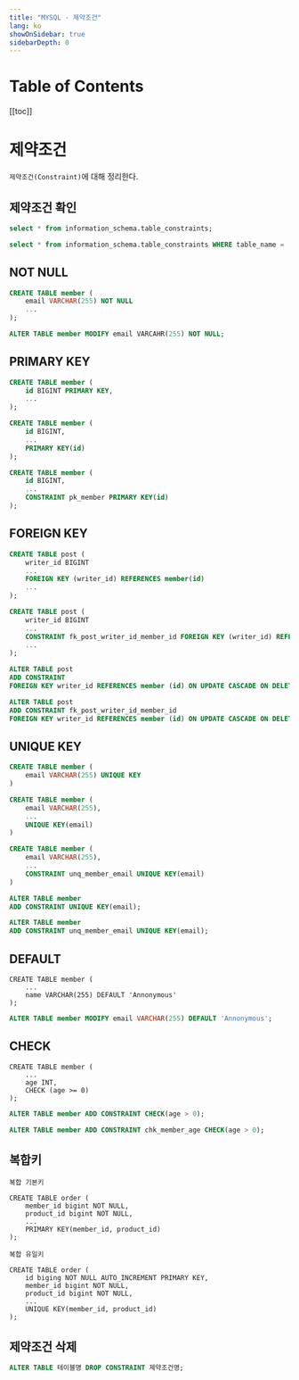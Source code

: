 ```yaml
---
title: "MYSQL - 제약조건"
lang: ko
showOnSidebar: true
sidebarDepth: 0
---
```

# Table of Contents
[[toc]]

# 제약조건
`제약조건(Constraint)`에 대해 정리한다.

## 제약조건 확인
``` sql
select * from information_schema.table_constraints;
```
``` sql
select * from information_schema.table_constraints WHERE table_name = 'member';
```

## NOT NULL
``` sql
CREATE TABLE member (
    email VARCHAR(255) NOT NULL
    ...
);
```
``` sql
ALTER TABLE member MODIFY email VARCAHR(255) NOT NULL;
```

## PRIMARY KEY
``` sql
CREATE TABLE member (
	id BIGINT PRIMARY KEY,
    ...
);
```
``` sql
CREATE TABLE member (
	id BIGINT,
    ...
    PRIMARY KEY(id)
);
```
``` sql
CREATE TABLE member (
	id BIGINT,
    ...
    CONSTRAINT pk_member PRIMARY KEY(id)
);
```

## FOREIGN KEY
``` sql
CREATE TABLE post (
    writer_id BIGINT
    ...
    FOREIGN KEY (writer_id) REFERENCES member(id)
    ...
);
```
``` sql
CREATE TABLE post (
    writer_id BIGINT
    ...
    CONSTRAINT fk_post_writer_id_member_id FOREIGN KEY (writer_id) REFERENCES member(id)
    ...
);
```
``` sql
ALTER TABLE post 
ADD CONSTRAINT
FOREIGN KEY writer_id REFERENCES member (id) ON UPDATE CASCADE ON DELETE CASCADE
```
``` sql
ALTER TABLE post 
ADD CONSTRAINT fk_post_writer_id_member_id 
FOREIGN KEY writer_id REFERENCES member (id) ON UPDATE CASCADE ON DELETE CASCADE
```

## UNIQUE KEY 
``` sql
CREATE TABLE member (
    email VARCHAR(255) UNIQUE KEY
)
```
``` sql
CREATE TABLE member (
    email VARCHAR(255),
    ...
    UNIQUE KEY(email)
)
```
``` sql
CREATE TABLE member (
    email VARCHAR(255),
    ...
    CONSTRAINT unq_member_email UNIQUE KEY(email)
)
```
``` sql
ALTER TABLE member 
ADD CONSTRAINT UNIQUE KEY(email);
```
``` sql
ALTER TABLE member 
ADD CONSTRAINT unq_member_email UNIQUE KEY(email);
```

## DEFAULT
```sql{3}
CREATE TABLE member (
    ...
	name VARCHAR(255) DEFAULT 'Annonymous'
);
```
``` sql
ALTER TABLE member MODIFY email VARCHAR(255) DEFAULT 'Annonymous';
```

## CHECK
```sql{4}
CREATE TABLE member (
    ...
	age INT,
    CHECK (age >= 0)
);
```
```sql
ALTER TABLE member ADD CONSTRAINT CHECK(age > 0);
```
```sql
ALTER TABLE member ADD CONSTRAINT chk_member_age CHECK(age > 0);
```

## 복합키 
`복합 기본키`
``` sql{5}
CREATE TABLE order (
    member_id bigint NOT NULL,
    product_id bigint NOT NULL,
    ...
    PRIMARY KEY(member_id, product_id)
);
```
`복합 유일키`
``` sql{6}
CREATE TABLE order (
    id biging NOT NULL AUTO_INCREMENT PRIMARY KEY,
    member_id bigint NOT NULL,
    product_id bigint NOT NULL,
    ...
    UNIQUE KEY(member_id, product_id)
);
```

## 제약조건 삭제
``` sql
ALTER TABLE 테이블명 DROP CONSTRAINT 제약조건명;
```